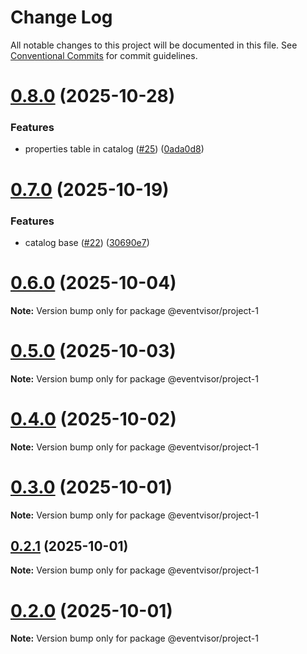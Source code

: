 # Change Log

All notable changes to this project will be documented in this file.
See [Conventional Commits](https://conventionalcommits.org) for commit guidelines.

# [0.8.0](https://github.com/eventvisor/eventvisor/compare/v0.7.0...v0.8.0) (2025-10-28)


### Features

* properties table in catalog ([#25](https://github.com/eventvisor/eventvisor/issues/25)) ([0ada0d8](https://github.com/eventvisor/eventvisor/commit/0ada0d8f45088f5c126d2e76d30e65990a48e106))





# [0.7.0](https://github.com/eventvisor/eventvisor/compare/v0.6.0...v0.7.0) (2025-10-19)


### Features

* catalog base ([#22](https://github.com/eventvisor/eventvisor/issues/22)) ([30690e7](https://github.com/eventvisor/eventvisor/commit/30690e732db1b0ca232b888617d12bccf2f2c6f1))





# [0.6.0](https://github.com/eventvisor/eventvisor/compare/v0.5.0...v0.6.0) (2025-10-04)

**Note:** Version bump only for package @eventvisor/project-1





# [0.5.0](https://github.com/eventvisor/eventvisor/compare/v0.4.0...v0.5.0) (2025-10-03)

**Note:** Version bump only for package @eventvisor/project-1





# [0.4.0](https://github.com/eventvisor/eventvisor/compare/v0.3.0...v0.4.0) (2025-10-02)

**Note:** Version bump only for package @eventvisor/project-1





# [0.3.0](https://github.com/eventvisor/eventvisor/compare/v0.2.1...v0.3.0) (2025-10-01)

**Note:** Version bump only for package @eventvisor/project-1





## [0.2.1](https://github.com/eventvisor/eventvisor/compare/v0.2.0...v0.2.1) (2025-10-01)

**Note:** Version bump only for package @eventvisor/project-1





# [0.2.0](https://github.com/eventvisor/eventvisor/compare/v0.1.0...v0.2.0) (2025-10-01)

**Note:** Version bump only for package @eventvisor/project-1
